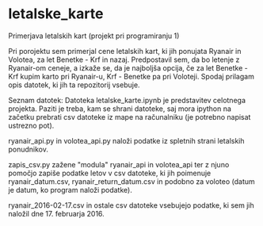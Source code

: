 # letalske_karte
Primerjava letalskih kart (projekt pri programiranju 1)

Pri porojektu sem primerjal cene letalskih kart, ki jih ponujata Ryanair in Volotea, za let Benetke - Krf in nazaj. Predpostavil sem, da bo letenje z Ryanair-om ceneje, a izkaže se, da je najboljša opcija, če za let Benetke - Krf kupim karto pri Ryanair-u, Krf - Benetke pa pri Voloteji. Spodaj prilagam opis datotek, ki jih ta repozitorij vsebuje.

Seznam datotek:
  Datoteka letalske_karte.ipynb je predstavitev celotnega projekta. Paziti je treba, kam se shrani datoteke, saj mora ipython na   začetku prebrati csv datoteke iz mape na računalniku (je potrebno napisat ustrezno pot).
  
  ryanair_api.py in volotea_api.py naloži podatke iz spletnih strani letalskih ponudnikov.
  
  zapis_csv.py zažene "modula" ryanair_api in volotea_api ter z njuno pomočjo zapiše podatke letov v csv datoteke, ki jih          poimenuje ryanair_datum.csv, ryanair_return_datum.csv in podobno za voloteo (datum je datum, ko program naloži podatke).
  
  ryanair_2016-02-17.csv in ostale csv datoteke vsebujejo podatke, ki sem jih naložil dne 17. februarja 2016.

